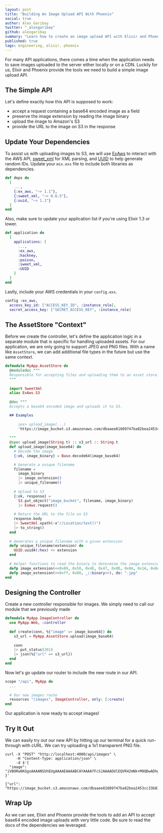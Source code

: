 ```yaml
---
layout: post
title: "Building An Image Upload API With Phoenix"
social: true
author: Alex Garibay
twitter: "_alexgaribay"
github: alexgaribay
summary: "Learn how to create an image upload API with Elixir and Phoenix."
published: true
tags: engineering, elixir, phoenix
---
```


For many API applications, there comes a time when the application needs to save images uploaded to the server either locally or on a CDN. Luckily for us, Elixir and Phoenix provide the tools we need to build a simple image upload API.

## The Simple API

Let's define exactly how this API is supposed to work:

* accept a request containing a base64 encoded image as a field
* preserve the image extension by reading the image binary
* upload the image to Amazon's S3
* provide the URL to the image on S3 in the response

## Update Your Dependencies

To assist us with uploading images to S3, we will use [ExAws](https://github.com/CargoSense/ex_aws) to interact with the AWS API, [sweet_xml](https://github.com/kbrw/sweet_xml) for XML parsing, and [UUID]() to help generate random IDs. Update your `mix.exs` file to include both libraries as dependencies.

```elixir
def deps do
  [
    ...,
    {:ex_aws, "~> 1.1"},
    {:sweet_xml, "~> 0.6.5"},
    {:uuid, "~> 1.1"}
  ]
end
```

Also, make sure to update your application list if you're using Elixir 1.3 or lower.

```elixir
def application do
  [
    applications: [
      ...,
      :ex_aws,
      :hackney,
      :poison,
      :sweet_xml,
      :UUID
    ]
  ]
end
```

Lastly, include your AWS credentials in your `config.exs`.

```elixir
config :ex_aws,
  access_key_id: ["ACCESS_KEY_ID", :instance_role],
  secret_access_key: ["SECRET_ACCESS_KEY", :instance_role]
```

## The AssetStore "Context"

Before we create the controller, let's define the application logic in a separate module that is specific for handling uploaded assets. For our application, we are only going to support JPEG and PNG files. With a name like `AssetStore`, we can add additional file types in the future but use the same context.

```elixir
defmodule MyApp.AssetStore do
  @moduledoc """
  Responsible for accepting files and uploading them to an asset store.
  """
  
  import SweetXml
  alias ExAws.S3
  
  @doc """
  Accepts a base64 encoded image and uploads it to S3.

  ## Examples
  
      iex> upload_image(...)
      "https://image_bucket.s3.amazonaws.com/dbaaee81609747ba82bea2453cc33b83.png"
      
  """
  @spec upload_image(String.t) :: s3_url :: String.t
  def upload_image(image_base64) do
    # Decode the image
    {:ok, image_binary} = Base.decode64(image_base64)

    # Generate a unique filename
    filename =
      image_binary
      |> image_extension()
      |> unique_filename()
		  
    # Upload to S3
    {:ok, response} = 
      S3.put_object("image_bucket", filename, image_binary)
      |> ExAws.request()
    
    # Return the URL to the file on S3
    response.body
    |> SweetXml.xpath(~x"//Location/text()")
    |> to_string()
  end
  
  # Generates a unique filename with a given extension
  defp unique_filename(extension) do
    UUID.uuid4(:hex) <> extension
  end
  
  # Helper functions to read the binary to determine the image extension
  defp image_extension(<<0x89, 0x50, 0x4E, 0x47, 0x0D, 0x0A, 0x1A, 0x0A, _::binary>>), do: ".png"
  defp image_extension(<<0xff, 0xD8, _::binary>>), do: ".jpg"
end
```

## Designing the Controller

Create a new controller responsible for images. We simply need to call our module that we previously made

```elixir
defmodule MyApp.ImageController do
  use MyApp.Web, :controller
  
  def create(conn, %{"image" => image_base64}) do
    s3_url = MyApp.AssetStore.upload(image_base64)
    
    conn
    |> put_status(201)
    |> json(%{"url" => s3_url})
  end
end
```

Now let's go update our router to include the new route in our API.

```elixir
scope "/api", MyApp do
  ...
  
  # Our new images route
  resources "/images", ImageController, only: [:create]
end
```

Our application is now ready to accept images!

## Try It Out

We can easily try out our new API by hitting up our terminal for a quick run-through with cURL. We can try uploading a 1x1 transparent PNG file.

```
curl -X "POST" "http://localhost:4000/api/images" \
     -H "Content-Type: application/json" \
     -d $'{
  "image": "iVBORw0KGgoAAAANSUhEUgAAAAEAAAABCAYAAAAfFcSJAAAADUlEQVR42mNk+M9QDwADhgGAWjR9awAAAABJRU5ErkJggg=="
}'

{"url": "https://image_bucket.s3.amazonaws.com/dbaaee81609747ba82bea2453cc33b83.png"}
```


## Wrap Up

As we can see, Elixir and Phoenix provide the tools to add an API to accept base64 encoded image uploads with very little code. Be sure to read the docs of the dependencies we leveraged.